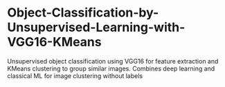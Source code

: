 # Object-Classification-by-Unsupervised-Learning-with-VGG16-KMeans
Unsupervised object classification using VGG16 for feature extraction and KMeans clustering to group similar images. Combines deep learning and classical ML for image clustering without labels
